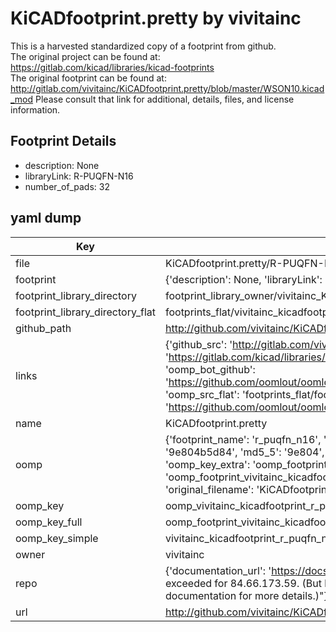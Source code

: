 # KiCADfootprint.pretty by vivitainc  
This is a harvested standardized copy of a footprint from github.  
The original project can be found at:  
https://gitlab.com/kicad/libraries/kicad-footprints  
The original footprint can be found at:
http://gitlab.com/vivitainc/KiCADfootprint.pretty/blob/master/WSON10.kicad_mod
Please consult that link for additional, details, files, and license information.  
## Footprint Details
* description: None  
* libraryLink: R-PUQFN-N16  
* number_of_pads: 32  
## yaml dump  
| Key | Value |  
| --- | --- |  
| file | KiCADfootprint.pretty/R-PUQFN-N16.kicad_mod |  
| footprint | {'description': None, 'libraryLink': 'R-PUQFN-N16', 'number_of_pads': 32} |  
| footprint_library_directory | footprint_library_owner/vivitainc_KiCADfootprint.pretty |  
| footprint_library_directory_flat | footprints_flat/vivitainc_kicadfootprint_r_puqfn_n16/working |  
| github_path | http://github.com/vivitainc/KiCADfootprint.pretty/blob/master/R-PUQFN-N16.kicad_mod |  
| links | {'github_src': 'http://gitlab.com/vivitainc/KiCADfootprint.pretty/blob/master/WSON10.kicad_mod', 'github_src_repo': 'https://gitlab.com/kicad/libraries/kicad-footprints', 'oomp_bot': 'footprints/vivitainc_kicadfootprint_r_puqfn_n16/working', 'oomp_bot_github': 'https://github.com/oomlout/oomlout_oomp_footprint_bot/tree/main/footprints/vivitainc_kicadfootprint_r_puqfn_n16/working', 'oomp_src_flat': 'footprints_flat/footprints_flat/vivitainc_kicadfootprint_r_puqfn_n16/working', 'oomp_src_flat_github': 'https://github.com/oomlout/oomlout_oomp_footprint_src/tree/main/footprints_flat/vivitainc_kicadfootprint_r_puqfn_n16/working'} |  
| name | KiCADfootprint.pretty |  
| oomp | {'footprint_name': 'r_puqfn_n16', 'library_name': 'kicadfootprint', 'md5': '9e804b5d8468a6e8ed4d313a5fd1619c', 'md5_10': '9e804b5d84', 'md5_5': '9e804', 'md5_6': '9e804b', 'oomp_key': 'oomp_vivitainc_kicadfootprint_r_puqfn_n16', 'oomp_key_extra': 'oomp_footprint_vivitainc_kicadfootprint_r_puqfn_n16', 'oomp_key_full': 'oomp_footprint_vivitainc_kicadfootprint_r_puqfn_n16_9e804b', 'oomp_key_simple': 'vivitainc_kicadfootprint_r_puqfn_n16', 'original_filename': 'KiCADfootprint.pretty/R-PUQFN-N16.kicad_mod', 'owner_name': 'vivitainc'} |  
| oomp_key | oomp_vivitainc_kicadfootprint_r_puqfn_n16 |  
| oomp_key_full | oomp_footprint_vivitainc_kicadfootprint_r_puqfn_n16 |  
| oomp_key_simple | vivitainc_kicadfootprint_r_puqfn_n16 |  
| owner | vivitainc |  
| repo | {'documentation_url': 'https://docs.github.com/rest/overview/resources-in-the-rest-api#rate-limiting', 'message': "API rate limit exceeded for 84.66.173.59. (But here's the good news: Authenticated requests get a higher rate limit. Check out the documentation for more details.)"} |  
| url | http://github.com/vivitainc/KiCADfootprint.pretty |  

